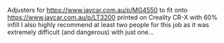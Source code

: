 Adjusters for https://www.jaycar.com.au/p/MG4550 to fit onto https://www.jaycar.com.au/p/LT3200
printed on Creality CR-X with 60% infill
I also highly recommend at least two people for this job as it was extremely difficult (and dangerous) with just one...
